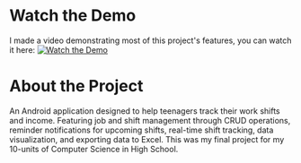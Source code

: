# Watch the Demo

I made a video demonstrating most of this project's features, you can watch it here:
[![Watch the Demo](https://img.youtube.com/vi/DlvHKMxboiA/hqdefault.jpg)](https://www.youtube.com/watch?v=DlvHKMxboiA)

# About the Project

An Android application designed to help teenagers track their work shifts and income. Featuring job and shift management through CRUD operations, reminder notifications for upcoming shifts, real-time shift tracking, data visualization, and exporting data to Excel.
This was my final project for my 10-units of Computer Science in High School.
